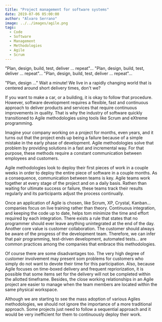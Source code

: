 ```yaml
---
title: "Project management for software systems"
date: 2019-07-06 05:00:00
author: "Alvaro Serrano"
image: ../../images/agile.png
tags:
  - Code
  - Software
  - Management
  - Methodologies
  - Agile
  - Scrum
---
```


"Plan, design, build, test, deliver ... repeat"...
"Plan, design, build, test, deliver ... repeat"...
"Plan, design, build, test, deliver ... repeat"...

"Plan, design ..." Wait a minute! We live in a rapidly changing world that is centered around short delivery times, don't we?

If you want to make a car, or a building, it is okay to follow that procedure. However, software development requires a flexible, fast and continuous approach to deliver products and services that require continuous improvements in quality. That is why the industry of software quickly transitioned to Agile methodologies using tools like Scrum and eXtreme programming.

Imagine your company working on a project for months, even years, and it turns out that the project ends up being a failure because of a simple mistake in the early phase of development. Agile methodologies solve that problem by providing solutions in a fast and incremental way. For that purpose, these methods require a constant communication between employees and customers.

Agile methodologies look to deploy their first pieces of work in a couple weeks in order to deploy the entire piece of software in a couple months. As a consequence, communication between teams is key. Agile teams work together at every stage of the project and on a daily basis. Rathen than waiting for ultimate success or failure, these teams track their results regularly and its participants adjust the process continually.

Once an application of Agile is chosen, like Scrum, XP, Crystal, Kanban... companies focus on live training rather than theory. Continuous integration, and keeping the code up to date, helps tom minimize the time and effort required by each integration. There exists a rule that states that no programmer should ever leave anything unintegrated at the end of the day. Another core value is customer collaboration. The customer should always be aware of the progress of the development team. Therefore, we can infer that pair programming, test-driven development, automated tests... are common practices among the companies that embrace this methodologies.

Of course there are some disadvantages too. The very high degree of customer involvement may present som problems for customers who simply do not want to devote their time for this participation. Also, because Agile focuses on time-boxed delivery and frequent repriorization, it is possible that some items set for the delivery will not be completed within the allotted timeframe. Besides, the close working relationships in an Agile project are easier to manage when the team members are located within the same physical workspace.

Although we are starting to see the mass adoption of various Agiles methodologies, we should not ignore the importance of a more traditional approach. Some projects just need to follow a sequential approach and it would be very inefficient for them to continuously deploy their work.
